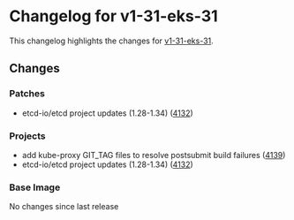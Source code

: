# Changelog for v1-31-eks-31

This changelog highlights the changes for [v1-31-eks-31](https://github.com/aws/eks-distro/tree/v1-31-eks-31).

## Changes

### Patches
* etcd-io/etcd project updates (1.28-1.34) ([4132](https://github.com/aws/eks-distro/pull/4132))

### Projects
* add kube-proxy GIT_TAG files to resolve postsubmit build failures ([4139](https://github.com/aws/eks-distro/pull/4139))
* etcd-io/etcd project updates (1.28-1.34) ([4132](https://github.com/aws/eks-distro/pull/4132))

### Base Image
No changes since last release

